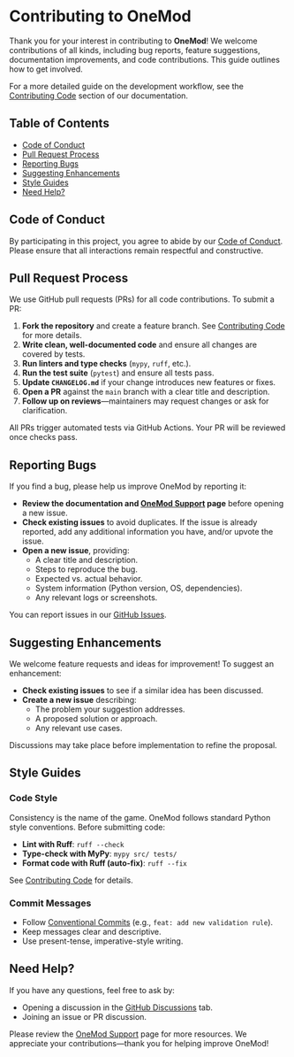 # Contributing to OneMod

Thank you for your interest in contributing to **OneMod**! We welcome contributions of all kinds, including bug reports, feature suggestions, documentation improvements, and code contributions. This guide outlines how to get involved.

For a more detailed guide on the development workflow, see the [Contributing Code](https://ihmeuw-msca.github.io/OneMod/1.0.0/developer_guide/contributing_code.html) section of our documentation.

## Table of Contents

- [Code of Conduct](#code-of-conduct)
- [Pull Request Process](#pull-request-process)
- [Reporting Bugs](#reporting-bugs)
- [Suggesting Enhancements](#suggesting-enhancements)
- [Style Guides](#style-guides)
- [Need Help?](#need-help)

## Code of Conduct

By participating in this project, you agree to abide by our [Code of Conduct](https://github.com/ihmeuw-msca/OneMod/blob/main/CODE_OF_CONDUCT.md). Please ensure that all interactions remain respectful and constructive.

## Pull Request Process

We use GitHub pull requests (PRs) for all code contributions. To submit a PR:

1. **Fork the repository** and create a feature branch. See [Contributing Code](https://ihmeuw-msca.github.io/OneMod/1.0.0/developer_guide/contributing_code.html) for more details.
2. **Write clean, well-documented code** and ensure all changes are covered by tests.
3. **Run linters and type checks** (`mypy`, `ruff`, etc.).
4. **Run the test suite** (`pytest`) and ensure all tests pass.
5. **Update `CHANGELOG.md`** if your change introduces new features or fixes.
6. **Open a PR** against the `main` branch with a clear title and description.
7. **Follow up on reviews**—maintainers may request changes or ask for clarification.

All PRs trigger automated tests via GitHub Actions. Your PR will be reviewed once checks pass.

## Reporting Bugs

If you find a bug, please help us improve OneMod by reporting it:

- **Review the documentation and [OneMod Support](https://ihmeuw-msca.github.io/OneMod/1.0.0/getting_started/onemod_support.html) page** before opening a new issue.
- **Check existing issues** to avoid duplicates. If the issue is already reported, add any additional information you have, and/or upvote the issue.
- **Open a new issue**, providing:
  - A clear title and description.
  - Steps to reproduce the bug.
  - Expected vs. actual behavior.
  - System information (Python version, OS, dependencies).
  - Any relevant logs or screenshots.

You can report issues in our [GitHub Issues](https://github.com/ihmeuw-msca/OneMod/issues).

## Suggesting Enhancements

We welcome feature requests and ideas for improvement! To suggest an enhancement:

- **Check existing issues** to see if a similar idea has been discussed.
- **Create a new issue** describing:
  - The problem your suggestion addresses.
  - A proposed solution or approach.
  - Any relevant use cases.

Discussions may take place before implementation to refine the proposal.

## Style Guides

### Code Style

Consistency is the name of the game. OneMod follows standard Python style conventions. Before submitting code:

- **Lint with Ruff**: `ruff --check`
- **Type-check with MyPy**: `mypy src/ tests/`
- **Format code with Ruff (auto-fix)**: `ruff --fix`

See [Contributing Code](https://ihmeuw-msca.github.io/OneMod/1.0.0/developer_guide/contributing_code.html) for details.

### Commit Messages

- Follow [Conventional Commits](https://www.conventionalcommits.org/en/v1.0.0/) (e.g., `feat: add new validation rule`).
- Keep messages clear and descriptive.
- Use present-tense, imperative-style writing.

## Need Help?

If you have any questions, feel free to ask by:

- Opening a discussion in the [GitHub Discussions](https://github.com/ihmeuw-msca/OneMod/discussions) tab.
- Joining an issue or PR discussion.

Please review the [OneMod Support](https://ihmeuw-msca.github.io/OneMod/1.0.0/getting_started/onemod_support.html) page for more resources. We appreciate your contributions—thank you for helping improve OneMod!
